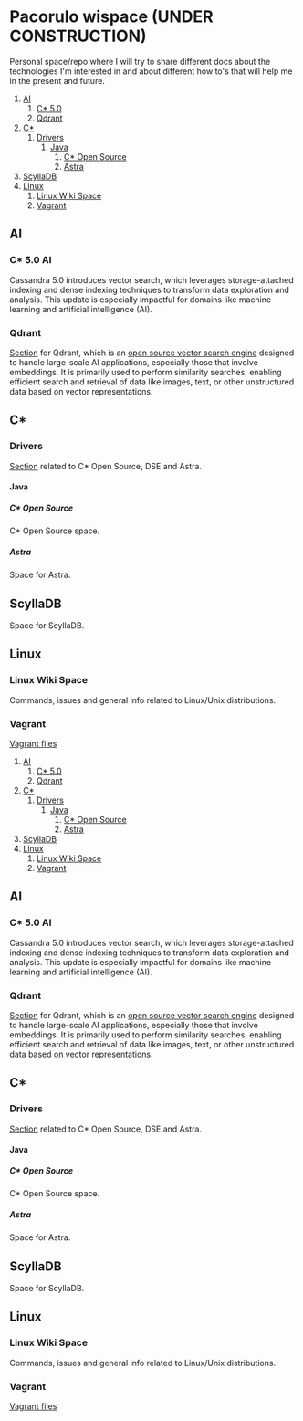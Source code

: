 # Pacorulo wispace (UNDER CONSTRUCTION)
Personal space/repo where I will try to share different docs about the technologies I'm interested in and about different how to's that will help me in the present and future.

1. [AI](AI)
   1. [C* 5.0](#C5)
   2. [Qdrant](#Qdrant)
2. [C*](#Cassandra)
    1. [Drivers](#Drivers)
       1. [Java](#Java)
          1. [C* Open Source](#OpenSource)
          2. [Astra](#Astra)
3. [ScyllaDB](#ScyllaDB)
4. [Linux](#Linux)
    1. [Linux Wiki Space](#Liwiki)
    2. [Vagrant](#Vagrant)

## AI <a name="AI"></a>
### C* 5.0 AI <a name="C5"></a>
Cassandra 5.0 introduces vector search, which leverages storage-attached indexing and dense indexing techniques to transform data exploration and analysis. This update is especially impactful for domains like machine learning and artificial intelligence (AI).
### Qdrant <a name="Qdrant"></a>
[Section](https://github.com/pacorulo/wispace/tree/main/AI/Qdrant) for Qdrant, which is an [open source vector search engine](https://github.com/qdrant/qdrant) designed to handle large-scale AI applications, especially those that involve embeddings. It is primarily used to perform similarity searches, enabling efficient search and retrieval of data like images, text, or other unstructured data based on vector representations.


  
## C* <a name="Cassandra"></a>
### Drivers <a name="Drivers"></a>
[Section](https://github.com/pacorulo/wispace/tree/main/Cassandra/drivers) related to C* Open Source, DSE and Astra.
#### Java <a name="Java"></a>
##### C* Open Source <a name="OpenSource"></a>
C* Open Source space.
##### Astra <a name="Astra"></a>
Space for Astra.

## ScyllaDB <a name="ScyllaDB"></a>
Space for ScyllaDB.

## Linux <a name="Linux"></a>
### Linux Wiki Space <a name="Liwiki"></a>
Commands, issues and general info related to Linux/Unix distributions.
### Vagrant <a name="Vagrant"></a>
[Vagrant files](https://github.com/pacorulo/wispace/tree/main/Vagrant/vagrantFiles)

1. [AI](AI)
   1. [C* 5.0](#C5)
   2. [Qdrant](#Qdrant)
2. [C*](#Cassandra)
    1. [Drivers](#Drivers)
       1. [Java](#Java)
          1. [C* Open Source](#OpenSource)
          2. [Astra](#Astra)
3. [ScyllaDB](#ScyllaDB)
4. [Linux](#Linux)
    1. [Linux Wiki Space](#Liwiki)
    2. [Vagrant](#Vagrant)

## AI <a name="AI"></a>
### C* 5.0 AI <a name="C5"></a>
Cassandra 5.0 introduces vector search, which leverages storage-attached indexing and dense indexing techniques to transform data exploration and analysis. This update is especially impactful for domains like machine learning and artificial intelligence (AI).
### Qdrant <a name="Qdrant"></a>
[Section](https://github.com/pacorulo/wispace/tree/main/AI/Qdrant) for Qdrant, which is an [open source vector search engine](https://github.com/qdrant/qdrant) designed to handle large-scale AI applications, especially those that involve embeddings. It is primarily used to perform similarity searches, enabling efficient search and retrieval of data like images, text, or other unstructured data based on vector representations.


  
## C* <a name="Cassandra"></a>
### Drivers <a name="Drivers"></a>
[Section](https://github.com/pacorulo/wispace/tree/main/Cassandra/drivers) related to C* Open Source, DSE and Astra.
#### Java <a name="Java"></a>
##### C* Open Source <a name="OpenSource"></a>
C* Open Source space.
##### Astra <a name="Astra"></a>
Space for Astra.

## ScyllaDB <a name="ScyllaDB"></a>
Space for ScyllaDB.

## Linux <a name="Linux"></a>
### Linux Wiki Space <a name="Liwiki"></a>
Commands, issues and general info related to Linux/Unix distributions.
### Vagrant <a name="Vagrant"></a>
[Vagrant files](https://github.com/pacorulo/wispace/tree/main/Vagrant/vagrantFiles)
